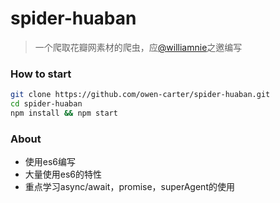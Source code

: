 # spider-huaban
> 一个爬取花瓣网素材的爬虫，应[@williamnie](https://github.com/williamnie)之邀编写

### How to start
```bash
git clone https://github.com/owen-carter/spider-huaban.git
cd spider-huaban
npm install && npm start
```


### About 
- 使用es6编写
- 大量使用es6的特性
- 重点学习async/await，promise，superAgent的使用

